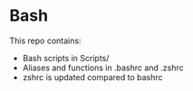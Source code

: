 # Bash
This repo contains:
- Bash scripts in Scripts/
- Aliases and functions in .bashrc and .zshrc
- zshrc is updated compared to bashrc

